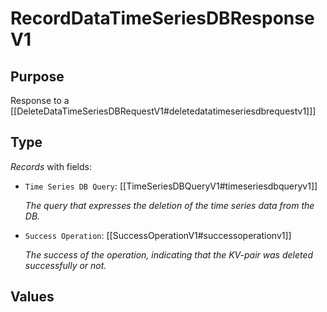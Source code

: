 # RecordDataTimeSeriesDBResponseV1

## Purpose

<!-- --8<-- [start:purpose] -->
Response to a [[DeleteDataTimeSeriesDBRequestV1#deletedatatimeseriesdbrequestv1]]]
<!-- --8<-- [end:purpose] -->

## Type

<!-- --8<-- [start:type] -->
<div class="type" markdown>


*Records* with fields:
- `Time Series DB Query`: [[TimeSeriesDBQueryV1#timeseriesdbqueryv1]]

  *The query that expresses the deletion of the time series data from the DB.*

- `Success Operation`: [[SuccessOperationV1#successoperationv1]]

  *The success of the operation, indicating that the KV-pair was deleted successfully or not.*


</div>
<!-- --8<-- [end:type] -->

## Values

